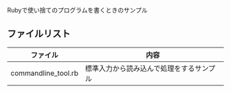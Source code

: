 
Rubyで使い捨てのプログラムを書くときのサンプル

## ファイルリスト

| ファイル            | 内容                                     |
|---------------------|------------------------------------------|
| commandline_tool.rb | 標準入力から読み込んで処理をするサンプル |



